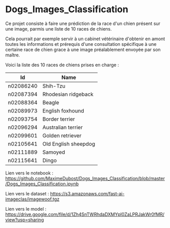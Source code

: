 # Dogs_Images_Classification

Ce projet consiste à faire une prédiction de la race d'un chien présent sur une image, parmis une liste de 10 races de chiens.

Cela pourrait par exemple servir à un cabinet vétérinaire d'obtenir en amont toutes les informations et prérequis d'une consultation spécifique à une certaine race de chien grace à une image préalablement envoyée par son maître.

Voici la liste des 10 races de chiens prises en charge :

| Id | Name |
| --- | --- |
| n02086240 | Shih-Tzu |
| n02087394 | Rhodesian ridgeback |
| n02088364 | Beagle |
| n02089973 | English foxhound |
| n02093754 | Border terrier |
| n02096294 | Australian terrier |
| n02099601 | Golden retriever |
| n02105641 | Old English sheepdog |
| n02111889 | Samoyed |
| n02115641 | Dingo |

Lien vers le notebook : https://github.com/MaximeDubost/Dogs_Images_Classification/blob/master/Dogs_Images_Classification.ipynb

Lien vers le dataset : https://s3.amazonaws.com/fast-ai-imageclas/imagewoof.tgz

Lien vers le model : https://drive.google.com/file/d/1Zh4SnTWRhdaDXMYpl0ZaLPRJakWr0fMR/view?usp=sharing
